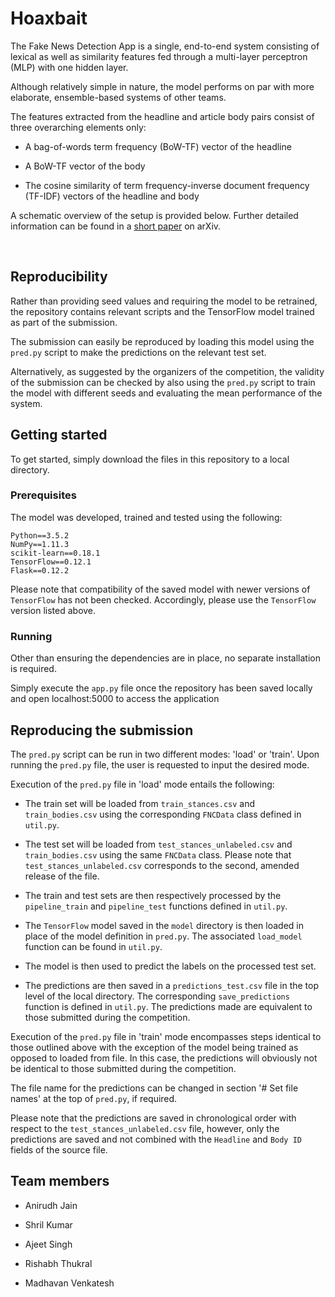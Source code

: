 Hoaxbait
========

The Fake News Detection App is a single, end-to-end system consisting of lexical
as well as similarity features fed through a multi-layer perceptron (MLP) with
one hidden layer.

Although relatively simple in nature, the model performs on par with more
elaborate, ensemble-based systems of other teams.

The features extracted from the headline and article body pairs consist of three
overarching elements only:

-   A bag-of-words term frequency (BoW-TF) vector of the headline

-   A BoW-TF vector of the body

-   The cosine similarity of term frequency-inverse document frequency (TF-IDF)
    vectors of the headline and body

A schematic overview of the setup is provided below. Further detailed
information can be found in a [short paper](http://arxiv.org/abs/1707.03264) on
arXiv.

 

Reproducibility
---------------

Rather than providing seed values and requiring the model to be retrained, the
repository contains relevant scripts and the TensorFlow model trained as part of
the submission.

The submission can easily be reproduced by loading this model using the
`pred.py` script to make the predictions on the relevant test set.

Alternatively, as suggested by the organizers of the competition, the validity
of the submission can be checked by also using the `pred.py` script to train the
model with different seeds and evaluating the mean performance of the system.

Getting started
---------------

To get started, simply download the files in this repository to a local
directory.

### Prerequisites

The model was developed, trained and tested using the following:

~~~~~~~~~~~~~~~~~~~~~~~~~~~~~~~~~~~~~~~~~~~~~~~~~~~~~~~~~~~~~~~~~~~~~~~~~~~~~~~~
Python==3.5.2
NumPy==1.11.3
scikit-learn==0.18.1
TensorFlow==0.12.1
Flask==0.12.2
~~~~~~~~~~~~~~~~~~~~~~~~~~~~~~~~~~~~~~~~~~~~~~~~~~~~~~~~~~~~~~~~~~~~~~~~~~~~~~~~

Please note that compatibility of the saved model with newer versions of
`TensorFlow` has not been checked. Accordingly, please use the `TensorFlow`
version listed above.

### Running

Other than ensuring the dependencies are in place, no separate installation is
required.

Simply execute the `app.py` file once the repository has been saved locally and
open localhost:5000 to access the application

Reproducing the submission
--------------------------

The `pred.py` script can be run in two different modes: 'load' or 'train'. Upon
running the `pred.py` file, the user is requested to input the desired mode.

Execution of the `pred.py` file in 'load' mode entails the following:

-   The train set will be loaded from `train_stances.csv` and `train_bodies.csv`
    using the corresponding `FNCData` class defined in `util.py`.

-   The test set will be loaded from `test_stances_unlabeled.csv` and
    `train_bodies.csv` using the same `FNCData` class. Please note that
    `test_stances_unlabeled.csv` corresponds to the second, amended release of
    the file.

-   The train and test sets are then respectively processed by the
    `pipeline_train` and `pipeline_test` functions defined in `util.py`.

-   The `TensorFlow` model saved in the `model` directory is then loaded in
    place of the model definition in `pred.py`. The associated `load_model`
    function can be found in `util.py`.

-   The model is then used to predict the labels on the processed test set.

-   The predictions are then saved in a `predictions_test.csv` file in the top
    level of the local directory. The corresponding `save_predictions` function
    is defined in `util.py`. The predictions made are equivalent to those
    submitted during the competition.

Execution of the `pred.py` file in 'train' mode encompasses steps identical to
those outlined above with the exception of the model being trained as opposed to
loaded from file. In this case, the predictions will obviously not be identical
to those submitted during the competition.

The file name for the predictions can be changed in section '\# Set file names'
at the top of `pred.py`, if required.

Please note that the predictions are saved in chronological order with respect
to the `test_stances_unlabeled.csv` file, however, only the predictions are
saved and not combined with the `Headline` and `Body ID` fields of the source
file.

Team members
------------

-   Anirudh Jain

-   Shril Kumar

-   Ajeet Singh

-   Rishabh Thukral

-   Madhavan Venkatesh
